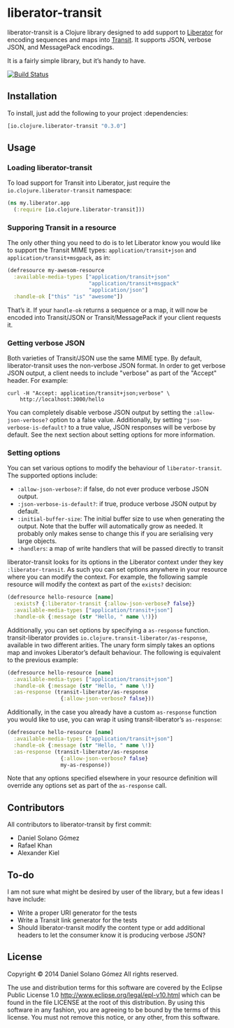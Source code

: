# liberator-transit

liberator-transit is a Clojure library designed to add support to
[Liberator][liberator] for encoding sequences and maps into [Transit][transit].
It supports JSON, verbose JSON, and MessagePack encodings.

It is a fairly simple library, but it’s handy to have.

[![Build Status](https://travis-ci.org/sattvik/liberator-transit.svg?branch=master)][build-status]

  [liberator]: http://clojure-liberator.github.io/liberator/
  [transit]: https://github.com/cognitect/transit-format
  [build-status]: https://travis-ci.org/sattvik/liberator-transit (Travis CI build status)


## Installation

To install, just add the following to your project :dependencies:

```clojure
[io.clojure.liberator-transit "0.3.0"]
```


## Usage

### Loading liberator-transit

To load support for Transit into Liberator, just require the
`io.clojure.liberator-transit` namespace:

```clojure
(ns my.liberator.app
  (:require [io.clojure.liberator-transit]))
```


### Supporing Transit in a resource

The only other thing you need to do is to let Liberator know you would like to
support the Transit MIME types: `application/transit+json` and
`application/transit+msgpack`, as in:


```clojure
(defresource my-awesom-resource
  :available-media-types ["application/transit+json"
                          "application/transit+msgpack"
                          "application/json"]
  :handle-ok ["this" "is" "awesome"])
```

That’s it.  If your `handle-ok` returns a sequence or a map, it will now be
encoded into Transit/JSON or Transit/MessagePack if your client requests it.


### Getting verbose JSON

Both varieties of Transit/JSON use the same MIME type.  By default,
liberator-transit uses the non-verbose JSON format.  In order to get verbose
JSON output, a client needs to include "verbose" as part of the "Accept"
header.  For example:

```
curl -H "Accept: application/transit+json;verbose" \
    http://localhost:3000/hello
```

You can completely disable verbose JSON output by setting the
`:allow-json-verbose?` option to a false value.  Additionally, by setting
`"json-verbose-is-default?` to a true value, JSON responses will be verbose by
default.  See the next section about setting options for more information.

### Setting options

You can set various options to modify the behaviour of `liberator-transit`.
The supported options include:

* `:allow-json-verbose?`: if false, do not ever produce verbose JSON output.
* `:json-verbose-is-default?`: if true, produce verbose JSON output by default.
* `:initial-buffer-size`: The initial buffer size to use when generating the
  output.  Note that the buffer will automatically grow as needed.  It probably
  only makes sense to change this if you are serialising very large objects.
* `:handlers`: a map of write handlers that will be passed directly to transit

liberator-transit looks for its options in the Liberator context under they key
`:liberator-transit`.  As such you can set options anywhere in your resource
where you can modify the context.  For example, the following sample resource
will modify the context as part of the `exists?` decision:

```clojure
(defresource hello-resource [name]
  :exists? {:liberator-transit {:allow-json-verbose? false}}
  :available-media-types ["application/transit+json"]
  :handle-ok {:message (str "Hello, " name \!)})
```

Additionally, you can set options by specifying a `as-response` function.
transit-liberator provides `io.clojure.transit-liberator/as-response`,
available in two different arities.  The unary form simply takes an options map
and invokes Liberator’s default behaviour.  The following is equivalent to the
previous example:

```clojure
(defresource hello-resource [name]
  :available-media-types ["application/transit+json"]
  :handle-ok {:message (str "Hello, " name \!)}
  :as-response (transit-liberator/as-response
                 {:allow-json-verbose? false}))
```

Additionally, in the case you already have a custom `as-response` function you
would like to use, you can wrap it using transit-liberator’s `as-response`:

```clojure
(defresource hello-resource [name]
  :available-media-types ["application/transit+json"]
  :handle-ok {:message (str "Hello, " name \!)}
  :as-response (transit-liberator/as-response
                 {:allow-json-verbose? false}
                 my-as-response))
```

Note that any options specified elsewhere in your resource definition will
override any options set as part of the `as-response` call.

## Contributors

All contributors to liberator-transit by first commit:

* Daniel Solano Gómez
* Rafael Khan
* Alexander Kiel


## To-do

I am not sure what might be desired by user of the library, but a few ideas I
have include:

* Write a proper URI generator for the tests
* Write a Transit link generator for the tests
* Should liberator-transit modify the content type or add additional headers to
  let the consumer know it is producing verbose JSON?

## License

Copyright © 2014 Daniel Solano Gómez
All rights reserved.

The use and distribution terms for this software are covered by the Eclipse
Public License 1.0 <http://www.eclipse.org/legal/epl-v10.html> which can
be found in the file LICENSE at the root of this distribution.  By using this
software in any fashion, you are agreeing to be bound by the terms of this
license.  You must not remove this notice, or any other, from this software.

